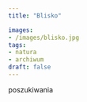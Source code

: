 ```yaml
---
title: "Blisko"

images:
- /images/blisko.jpg
tags:
- natura
- archiwum
draft: false
---
```


poszukiwania
